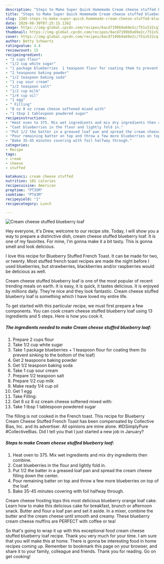 ```yaml
---
description: "Steps to Make Super Quick Homemade Cream cheese stuffed blueberry loaf"
title: "Steps to Make Super Quick Homemade Cream cheese stuffed blueberry loaf"
slug: 2285-steps-to-make-super-quick-homemade-cream-cheese-stuffed-blueberry-loaf
date: 2020-08-30T07:25:15.136Z
image: https://img-global.cpcdn.com/recipes/6acd7199b9a69e2c/751x532cq70/cream-cheese-stuffed-blueberry-loaf-recipe-main-photo.jpg
thumbnail: https://img-global.cpcdn.com/recipes/6acd7199b9a69e2c/751x532cq70/cream-cheese-stuffed-blueberry-loaf-recipe-main-photo.jpg
cover: https://img-global.cpcdn.com/recipes/6acd7199b9a69e2c/751x532cq70/cream-cheese-stuffed-blueberry-loaf-recipe-main-photo.jpg
author: Betty Schwartz
ratingvalue: 4.4
reviewcount: 15
recipeingredient:
- "2 cups flour"
- "1/2 cup white sugar"
- "1 package blueberries  1 teaspoon flour for coating them to prevent sinking to the bottom of the loaf"
- "2 teaspoons baking powder"
- "1/2 teaspoon baking soda"
- "1 cup sour cream"
- "1/2 teaspoon salt"
- "1/2 cup milk"
- "1/4 cup oil"
- "1 egg"
- " Filling"
- "8 oz 8 oz cream cheese softened mixed with"
- "1 tbsp 1 tablespoon powdered sugar"
recipeinstructions:
- "Heat oven to 375. Mix wet ingredients and mix dry ingredients then combine."
- "Coat blueberries in the flour and lightly fold in."
- "Put 1/2 the batter in a greased loaf pan and spread the cream cheese filling down the center."
- "Pour remaining batter on top and throw a few more blueberries on top of the loaf."
- "Bake 35-45 minutes covering with foil halfway through."
categories:
- Recipe
tags:
- cream
- cheese
- stuffed

katakunci: cream cheese stuffed 
nutrition: 101 calories
recipecuisine: American
preptime: "PT35M"
cooktime: "PT43M"
recipeyield: "1"
recipecategory: Lunch

---
```



![Cream cheese stuffed blueberry loaf](https://img-global.cpcdn.com/recipes/6acd7199b9a69e2c/751x532cq70/cream-cheese-stuffed-blueberry-loaf-recipe-main-photo.jpg)

Hey everyone, it's Drew, welcome to our recipe site. Today, I will show you a way to prepare a distinctive dish, cream cheese stuffed blueberry loaf. It is one of my favorites. For mine, I'm gonna make it a bit tasty. This is gonna smell and look delicious.

I love this recipe for Blueberry Stuffed French Toast. It can be made for two, or twenty. Most stuffed french toast recipes are made the night before I used blueberries, but strawberries, blackberries and/or raspberries would be delicious as well.

Cream cheese stuffed blueberry loaf is one of the most popular of recent trending meals on earth. It is easy, it is quick, it tastes delicious. It is enjoyed by millions daily. They're nice and they look fantastic. Cream cheese stuffed blueberry loaf is something which I have loved my entire life.


To get started with this particular recipe, we must first prepare a few components. You can cook cream cheese stuffed blueberry loaf using 13 ingredients and 5 steps. Here is how you cook it.

<!--inarticleads1-->

##### The ingredients needed to make Cream cheese stuffed blueberry loaf:

1. Prepare 2 cups flour
1. Take 1/2 cup white sugar
1. Take 1 package blueberries + 1 teaspoon flour for coating them (to prevent sinking to the bottom of the loaf)
1. Get 2 teaspoons baking powder
1. Get 1/2 teaspoon baking soda
1. Take 1 cup sour cream
1. Prepare 1/2 teaspoon salt
1. Prepare 1/2 cup milk
1. Make ready 1/4 cup oil
1. Get 1 egg
1. Take  Filling:
1. Get 8 oz 8 oz cream cheese softened mixed with:
1. Take 1 tbsp 1 tablespoon powdered sugar


The filling is not cooked in the French toast. This recipe for Blueberry Cream Cheese Stuffed French Toast has been compensated by Collective Bias, Inc. and its advertiser. All opinions are mine alone. #IDSimplyPure #CollectiveBias. Did I tell you that I just started a new job in January? 

<!--inarticleads2-->

##### Steps to make Cream cheese stuffed blueberry loaf:

1. Heat oven to 375. Mix wet ingredients and mix dry ingredients then combine.
1. Coat blueberries in the flour and lightly fold in.
1. Put 1/2 the batter in a greased loaf pan and spread the cream cheese filling down the center.
1. Pour remaining batter on top and throw a few more blueberries on top of the loaf.
1. Bake 35-45 minutes covering with foil halfway through.


Cream cheese frosting tops this most delicious blueberry orange loaf cake. Learn how to make this delicious cake for breakfast, brunch or afternoon snack. Butter and flour a loaf pan and set it aside. In a mixer, combine the butter and the cream cheese until smooth and creamy. These blueberry cream cheese muffins are PERFECT with coffee or tea! 

So that's going to wrap it up with this exceptional food cream cheese stuffed blueberry loaf recipe. Thank you very much for your time. I am sure that you will make this at home. There is gonna be interesting food in home recipes coming up. Remember to bookmark this page on your browser, and share it to your family, colleague and friends. Thank you for reading. Go on get cooking!
